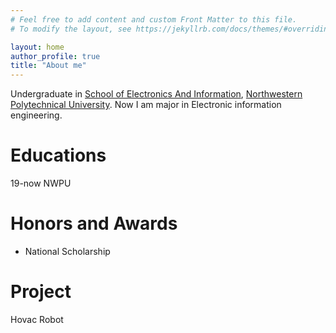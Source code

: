 ```yaml
---
# Feel free to add content and custom Front Matter to this file.
# To modify the layout, see https://jekyllrb.com/docs/themes/#overriding-theme-defaults

layout: home
author_profile: true
title: "About me"
---
```


Undergraduate in [School of Electronics And Information](https://dianzi.nwpu.edu.cn/#), [Northwestern Polytechnical University](https://www.nwpu.edu.cn/). 
Now I am major in Electronic information engineering.

Educations
======
19-now NWPU

Honors and Awards
======
- National Scholarship

Project
======
Hovac Robot